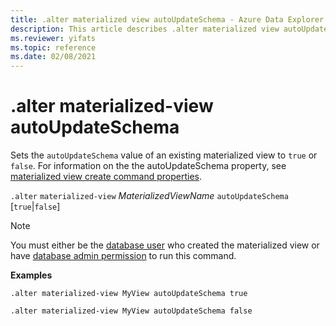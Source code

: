 ```yaml
---
title: .alter materialized view autoUpdateSchema - Azure Data Explorer | Microsoft Docs
description: This article describes .alter materialized view autoUpdateSchema in Azure Data Explorer.
ms.reviewer: yifats
ms.topic: reference
ms.date: 02/08/2021
---
```


# .alter materialized-view autoUpdateSchema

Sets the `autoUpdateSchema` value of an existing materialized view to `true` or `false`. For information on the the autoUpdateSchema property, see [materialized view create command properties](materialized-view-create.md#properties).

`.alter` `materialized-view` *MaterializedViewName* `autoUpdateSchema` [`true`|`false`]

> [!NOTE]
> You must either be the [database user](../access-control/role-based-authorization.md) who created the materialized view or have [database admin permission](../access-control/role-based-authorization.md) to run this command.

**Examples** 

```kusto
.alter materialized-view MyView autoUpdateSchema true

.alter materialized-view MyView autoUpdateSchema false
```
